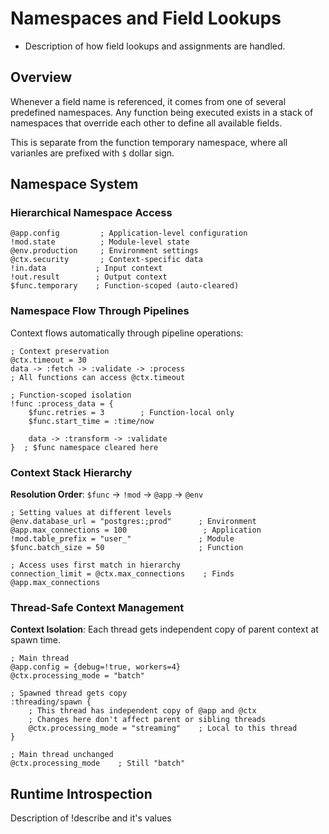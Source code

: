 # Namespaces and Field Lookups

* Description of how field lookups and assignments are handled.

## Overview

Whenever a field name is referenced, it comes from one of several predefined
namespaces. Any function being executed exists in a stack of namespaces
that override each other to define all available fields.

This is separate from the function temporary namespace, where all varianles
are prefixed with `$` dollar sign.




## Namespace System

### Hierarchical Namespace Access

```comp
@app.config         ; Application-level configuration
!mod.state          ; Module-level state
@env.production     ; Environment settings  
@ctx.security       ; Context-specific data
!in.data           ; Input context
!out.result        ; Output context
$func.temporary    ; Function-scoped (auto-cleared)
```

### Namespace Flow Through Pipelines

Context flows automatically through pipeline operations:

```comp
; Context preservation
@ctx.timeout = 30
data -> :fetch -> :validate -> :process
; All functions can access @ctx.timeout

; Function-scoped isolation
!func :process_data = {
    $func.retries = 3        ; Function-local only
    $func.start_time = :time/now
    
    data -> :transform -> :validate
}  ; $func namespace cleared here
```

### Context Stack Hierarchy

**Resolution Order**: `$func` → `!mod` → `@app` → `@env`

```comp
; Setting values at different levels
@env.database_url = "postgres:;prod"      ; Environment
@app.max_connections = 100                 ; Application  
!mod.table_prefix = "user_"               ; Module
$func.batch_size = 50                     ; Function

; Access uses first match in hierarchy
connection_limit = @ctx.max_connections    ; Finds @app.max_connections
```

### Thread-Safe Context Management

**Context Isolation**: Each thread gets independent copy of parent context at spawn time.

```comp
; Main thread
@app.config = {debug=!true, workers=4}
@ctx.processing_mode = "batch"

; Spawned thread gets copy
:threading/spawn {
    ; This thread has independent copy of @app and @ctx
    ; Changes here don't affect parent or sibling threads
    @ctx.processing_mode = "streaming"    ; Local to this thread
}

; Main thread unchanged
@ctx.processing_mode    ; Still "batch"
```



## Runtime Introspection

Description of !describe and it's values

